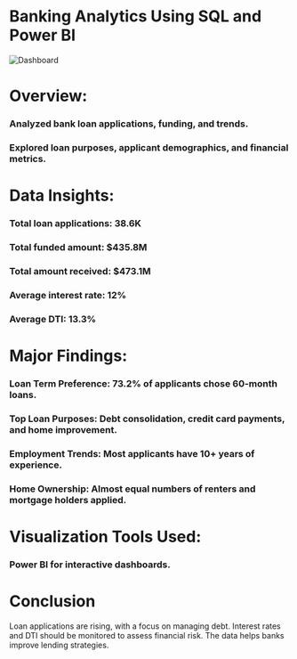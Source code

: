 # Banking Analytics Using SQL and Power BI
![Dashboard](https://github.com/Santosh-Majhi/Banking-Analytics/blob/main/Bank%20Loan%20Summry%20Report.png)

# Overview:

### Analyzed bank loan applications, funding, and trends.
### Explored loan purposes, applicant demographics, and financial metrics.
# Data Insights:

### Total loan applications: 38.6K
### Total funded amount: $435.8M
### Total amount received: $473.1M
### Average interest rate: 12%
### Average DTI: 13.3%
# Major Findings:

### Loan Term Preference: 73.2% of applicants chose 60-month loans.
### Top Loan Purposes: Debt consolidation, credit card payments, and home improvement.
### Employment Trends: Most applicants have 10+ years of experience.
### Home Ownership: Almost equal numbers of renters and mortgage holders applied.
# Visualization Tools Used:

### Power BI for interactive dashboards.


# Conclusion
Loan applications are rising, with a focus on managing debt. Interest rates and DTI should be monitored to assess financial risk. The data helps banks improve lending strategies.
